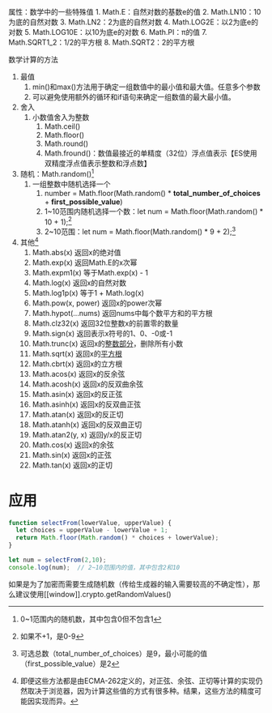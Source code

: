 属性：数学中的一些特殊值
	1. Math.E：自然对数的基数e的值
	2. Math.LN10：10为底的自然对数
	3. Math.LN2：2为底的自然对数
	4. Math.LOG2E：以2为底e的对数
	5. Math.LOG10E：以10为底e的对数
	6. Math.PI：π的值
	7. Math.SQRT1_2：1/2的平方根
	8. Math.SQRT2：2的平方根

数学计算的方法
1. 最值
	1. min()和max()方法用于确定一组数值中的最小值和最大值。任意多个参数
	2. 可以避免使用额外的循环和if语句来确定一组数值的最大最小值。
2. 舍入
	1. 小数值舍入为整数
		1. Math.ceil()
		2. Math.floor()
		3. Math.round()
		4. Math.fround()：数值最接近的单精度（32位）浮点值表示【ES使用双精度浮点值表示整数和浮点数】
3. 随机：Math.random()[^1] 
	1. 一组整数中随机选择一个
		1. number = Math.floor(Math.random() * **total_number_of_choices** + **first_possible_value**)
		2. 1~10范围内随机选择一个数：let num = Math.floor(Math.random() * 10 + 1);[^2] 
		3. 2~10范围：let num = Math.floor(Math.random() * 9 + 2);[^3] 
4. 其他[^4] 
	1. Math.abs(x)	返回x的绝对值
	2. Math.exp(x)	返回Math.E的x次幂
	3. Math.expm1(x)	等于Math.exp(x) - 1
	4. Math.log(x)	返回x的自然对数
	5. Math.log1p(x)	等于1 + Math.log(x)
	6. Math.pow(x, power)	返回x的power次幂
	7. Math.hypot(...nums)	返回nums中每个数平方和的平方根
	8. Math.clz32(x)	返回32位整数x的前置零的数量
	9. Math.sign(x)	返回表示x符号的1、0、-0或-1
	10. Math.trunc(x)	返回x的<u>整数部分</u>，删除所有小数
	11. Math.sqrt(x)	返回x的<u>平方根</u>
	12. Math.cbrt(x)	返回x的立方根
	13. Math.acos(x)	返回x的反余弦
	14. Math.acosh(x)	返回x的反双曲余弦
	15. Math.asin(x)	返回x的反正弦
	16. Math.asinh(x)	返回x的反双曲正弦
	17. Math.atan(x)	返回x的反正切
	18. Math.atanh(x)	返回x的反双曲正切
	19. Math.atan2(y, x)	返回y/x的反正切
	20. Math.cos(x)	返回x的余弦
	21. Math.sin(x)	返回x的正弦
	22. Math.tan(x)	返回x的正切
# 应用
```js
function selectFrom(lowerValue, upperValue) {
  let choices = upperValue - lowerValue + 1;
  return Math.floor(Math.random() * choices + lowerValue);
}

let num = selectFrom(2,10);
console.log(num);  // 2~10范围内的值，其中包含2和10
```
如果是为了加密而需要生成随机数（传给生成器的输入需要较高的不确定性），那么建议使用[[window]].crypto.getRandomValues()


[^1]: 0~1范围内的随机数，其中包含0但不包含1
[^2]: 如果不+1，是0-9
[^3]: 可选总数（total_number_of_choices）是9，最小可能的值（first_possible_value）是2
[^4]: 即便这些方法都是由ECMA-262定义的，对正弦、余弦、正切等计算的实现仍然取决于浏览器，因为计算这些值的方式有很多种。结果，这些方法的精度可能因实现而异。